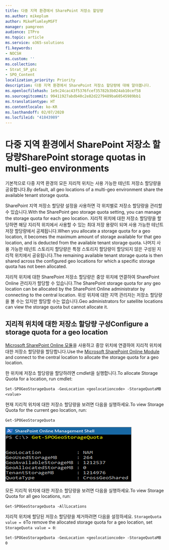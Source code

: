 ```yaml
---
title: 다중 지역 환경에서 SharePoint 저장소 할당량
ms.author: mikeplum
author: MikePlumleyMSFT
manager: pamgreen
audience: ITPro
ms.topic: article
ms.service: o365-solutions
f1.keywords:
- NOCSH
ms.custom: ''
ms.collection:
- Strat_SP_gtc
- SPO_Content
localization_priority: Priority
description: 다중 지역 환경에서 SharePoint 저장소 할당량에 대해 알아봅니다.
ms.openlocfilehash: 1e9c24cac43f5376fcef35782b3b024ab10cef58
ms.sourcegitcommit: 99411927abdb40c2e82d2279489ba60545989bb1
ms.translationtype: HT
ms.contentlocale: ko-KR
ms.lasthandoff: 02/07/2020
ms.locfileid: "41843989"
---
```

# <a name="sharepoint-storage-quotas-in-multi-geo-environments"></a><span data-ttu-id="2d38b-103">다중 지역 환경에서 SharePoint 저장소 할당량</span><span class="sxs-lookup"><span data-stu-id="2d38b-103">SharePoint storage quotas in multi-geo environments</span></span>

<span data-ttu-id="2d38b-104">기본적으로 다중 지역 환경의 모든 지리적 위치는 사용 가능한 테넌트 저장소 할당량을 공유합니다.</span><span class="sxs-lookup"><span data-stu-id="2d38b-104">By default, all geo locations of a multi-geo environment share the available tenant storage quota.</span></span>

<span data-ttu-id="2d38b-105">SharePoint 지역 저장소 할당량 설정을 사용하면 각 위치별로 저장소 할당량을 관리할 수 있습니다.</span><span class="sxs-lookup"><span data-stu-id="2d38b-105">With the SharePoint geo storage quota setting, you can manage the storage quota for each geo location.</span></span> <span data-ttu-id="2d38b-106">지리적 위치에 대한 저장소 할당량을 할당하면 해당 지리적 위치에서 사용할 수 있는 최대 저장 용량이 되며 사용 가능한 테넌트 저장 할당량에서 공제됩니다.</span><span class="sxs-lookup"><span data-stu-id="2d38b-106">When you allocate a storage quota for a geo location, it becomes the maximum amount of storage available for that geo location, and is deducted from the available tenant storage quota.</span></span> <span data-ttu-id="2d38b-107">나머지 사용 가능한 테넌트 스토리지 할당량은 특정 스토리지 할당량이 할당되지 않은 구성된 지리적 위치에서 공유됩니다.</span><span class="sxs-lookup"><span data-stu-id="2d38b-107">The remaining available tenant storage quota is then shared across the configured geo locations for which a specific storage quota has not been allocated.</span></span>

<span data-ttu-id="2d38b-108">지리적 위치에 대한 SharePoint 저장소 할당량은 중앙 위치에 연결하여 SharePoint Online 관리자가 할당할 수 있습니다.</span><span class="sxs-lookup"><span data-stu-id="2d38b-108">The SharePoint storage quota for any geo location can be allocated by the SharePoint Online administrator by connecting to the central location.</span></span> <span data-ttu-id="2d38b-109">위성 위치에 대한 지역 관리자는 저장소 할당량을 볼 수는 있지만 할당할 수는 없습니다.</span><span class="sxs-lookup"><span data-stu-id="2d38b-109">Geo administrators for satellite locations can view the storage quota but cannot allocate it.</span></span>

## <a name="configure-a-storage-quota-for-a-geo-location"></a><span data-ttu-id="2d38b-110">지리적 위치에 대한 저장소 할당량 구성</span><span class="sxs-lookup"><span data-stu-id="2d38b-110">Configure a storage quota for a geo location</span></span>

<span data-ttu-id="2d38b-111">[Microsoft SharePoint Online 모듈](https://www.microsoft.com/download/details.aspx?id=35588 )을 사용하고 중앙 위치에 연결하여 지리적 위치에 대한 저장소 할당량을 할당합니다.</span><span class="sxs-lookup"><span data-stu-id="2d38b-111">Use the [Microsoft SharePoint Online Module](https://www.microsoft.com/download/details.aspx?id=35588 ) and connect to the central location to allocate the storage quota for a geo location.</span></span> 

<span data-ttu-id="2d38b-112">한 위치에 저장소 할당량을 할당하려면 cmdlet을 실행합니다.</span><span class="sxs-lookup"><span data-stu-id="2d38b-112">To allocate Storage Quota for a location, run cmdlet:</span></span>

`Set-SPOGeoStorageQuota -GeoLocation <geolocationcode> -StorageQuotaMB <value>`

<span data-ttu-id="2d38b-113">현재 지리적 위치에 대한 저장소 할당량을 보려면 다음을 실행하세요.</span><span class="sxs-lookup"><span data-stu-id="2d38b-113">To view Storage Quota for the current geo location, run:</span></span>

`Get-SPOGeoStorageQuota`

![Get-SPOGeoStorageQuota cmdlet이 표시된 PowerShell 창의 스크린 샷](media/multi-geo-storage-quota.png)

<span data-ttu-id="2d38b-115">모든 지리적 위치에 대한 저장소 할당량을 보려면 다음을 실행하세요.</span><span class="sxs-lookup"><span data-stu-id="2d38b-115">To view Storage Quota for all geo locations, run:</span></span>

`Get-SPOGeoStorageQuota -AllLocations`

<span data-ttu-id="2d38b-116">지리적 위치에 할당된 저장소 할당량을 제거하려면 다음을 설정하세요. `StorageQuota value = 0`</span><span class="sxs-lookup"><span data-stu-id="2d38b-116">To remove the allocated storage quota for a geo location, set `StorageQuota value = 0`:</span></span>

`Set-SPOGeoStorageQuota -GeoLocation <geolocationcode> -StorageQuotaMB 0`
